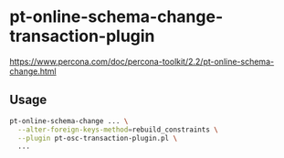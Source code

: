 # pt-online-schema-change-transaction-plugin

https://www.percona.com/doc/percona-toolkit/2.2/pt-online-schema-change.html

## Usage

```sh
pt-online-schema-change ... \
  --alter-foreign-keys-method=rebuild_constraints \
  --plugin pt-osc-transaction-plugin.pl \
  ...
```
